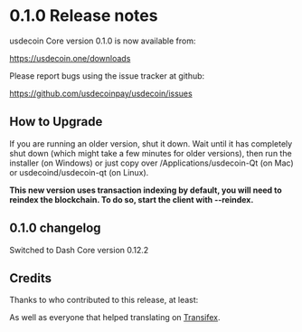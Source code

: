 0.1.0 Release notes
====================


usdecoin Core version 0.1.0 is now available from:

  https://usdecoin.one/downloads

Please report bugs using the issue tracker at github:

  https://github.com/usdecoinpay/usdecoin/issues


How to Upgrade
--------------

If you are running an older version, shut it down. Wait until it has completely
shut down (which might take a few minutes for older versions), then run the
installer (on Windows) or just copy over /Applications/usdecoin-Qt (on Mac) or
usdecoind/usdecoin-qt (on Linux).

**This new version uses transaction indexing by default, you will need to reindex 
the blockchain. To do so, start the client with --reindex.**


0.1.0 changelog
----------------

Switched to Dash Core version 0.12.2


Credits
--------

Thanks to who contributed to this release, at least:



As well as everyone that helped translating on [Transifex](https://www.transifex.com/projects/p/usdecoin/).
